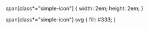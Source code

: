 span[class*="simple-icon"] {
    width: 2em;
    height: 2em;
}


span[class*="simple-icon"] svg {
    fill: #333;
}
